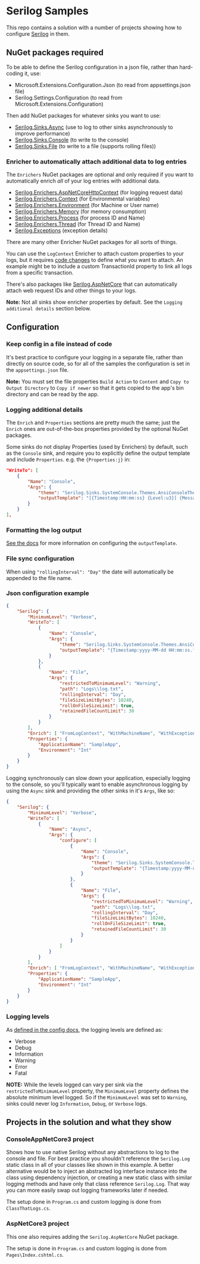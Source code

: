 # Serilog Samples

This repo contains a solution with a number of projects showing how to configure [Serilog](https://serilog.net) in them.

## NuGet packages required

To be able to define the Serilog configuration in a json file, rather than hard-coding it, use:

- Microsoft.Extensions.Configuration.Json (to read from appsettings.json file)
- Serilog.Settings.Configuration (to read from Microsoft.Extensions.Configuration)

Then add NuGet packages for whatever sinks you want to use:

- [Serilog.Sinks.Async](https://github.com/serilog/serilog-sinks-async) (use to log to other sinks asynchronously to improve performance)
- [Serilog.Sinks.Console](https://github.com/serilog/serilog-sinks-console) (to write to the console)
- [Serilog.Sinks.File](https://github.com/serilog/serilog-sinks-file) (to write to a file (supports rolling files))

### Enricher to automatically attach additional data to log entries

The `Enrichers` NuGet packages are optional and only required if you want to automatically enrich _all_ of your log entries with additional data.

- [Serilog.Enrichers.AspNetCoreHttpContext](https://github.com/trenoncourt/serilog-enrichers-aspnetcore-httpcontext) (for logging request data)
- [Serilog.Enrichers.Context](https://github.com/saleem-mirza/serilog-enrichers-context) (for Environmental variables)
- [Serilog.Enrichers.Environment](https://github.com/serilog/serilog-enrichers-environment) (for Machine or User name)
- [Serilog.Enrichers.Memory](https://github.com/JoshSchreuder/serilog-enrichers-memory) (for memory consumption)
- [Serilog.Enrichers.Process](https://github.com/serilog/serilog-enrichers-process) (for process ID and Name)
- [Serilog.Enrichers.Thread](https://github.com/serilog/serilog-enrichers-thread) (for Thread ID and Name)
- [Serilog.Exceptions](https://github.com/RehanSaeed/Serilog.Exceptions) (exception details)

There are many other Enricher NuGet packages for all sorts of things.

You can use the `LogContext` Enricher to attach custom properties to your logs, but it requires [code changes](https://github.com/serilog/serilog/wiki/Enrichment) to define what you want to attach.
An example might be to include a custom TransactionId property to link all logs from a specific transaction.

There's also packages like [Serilog.AspNetCore](https://github.com/serilog/serilog-aspnetcore) that can automatically attach web request IDs and other things to your logs.

__Note:__ Not all sinks show enricher properties by default. See the `Logging additional details` section below.

## Configuration

### Keep config in a file instead of code

It's best practice to configure your logging in a separate file, rather than directly on source code, so for all of the samples the configuration is set in the `appsettings.json` file.

__Note:__ You must set the file properties `Build Action` to `Content` and `Copy to Output Directory` to `Copy if newer` so that it gets copied to the app's bin directory and can be read by the app.

### Logging additional details

The `Enrich` and `Properties` sections are pretty much the same; just the `Enrich` ones are out-of-the-box properties provided by the optional NuGet packages.

Some sinks do not display Properties (used by Enrichers) by default, such as the `Console` sink, and require you to explicitly define the output template and include `Properties`.
e.g. the `{Properties:j}` in:

```json
"WriteTo": [
    {
        "Name": "Console",
        "Args": {
            "theme": "Serilog.Sinks.SystemConsole.Themes.AnsiConsoleTheme::Code, Serilog.Sinks.Console",
            "outputTemplate": "[{Timestamp:HH:mm:ss} {Level:u3}] {Message:lj} <s:{SourceContext}>{NewLine}{Exception} {Properties:j}{NewLine}"
        }
    }
],
```

### Formatting the log output

[See the docs](https://github.com/serilog/serilog/wiki/Formatting-Output#formatting-plain-text) for more information on configuring the `outputTemplate`.

### File sync configuration

When using `"rollingInterval": "Day"` the date will automatically be appended to the file name.

### Json configuration example

```json
{
    "Serilog": {
        "MinimumLevel": "Verbose",
        "WriteTo": [
            {
                "Name": "Console",
                "Args": {
                    "theme": "Serilog.Sinks.SystemConsole.Themes.AnsiConsoleTheme::Code, Serilog.Sinks.Console",
                    "outputTemplate": "{Timestamp:yyyy-MM-dd HH:mm:ss.fff zzz} [{Level:u3}] {Message:j}{NewLine}{Properties:j}{NewLine}{Exception}"
                }
            },
            {
                "Name": "File",
                "Args": {
                    "restrictedToMinimumLevel": "Warning",
                    "path": "Logs\\log.txt",
                    "rollingInterval": "Day",
                    "fileSizeLimitBytes": 10240,
                    "rollOnFileSizeLimit": true,
                    "retainedFileCountLimit": 30
                }
            }
        ],
        "Enrich": [ "FromLogContext", "WithMachineName", "WithExceptionDetails" ],
        "Properties": {
            "ApplicationName": "SampleApp",
            "Environment": "Int"
        }
    }
}
```

Logging synchronously can slow down your application, especially logging to the console, so you'll typically want to enable asynchronous logging by using the `Async` sink and providing the other sinks in it's `Args`, like so:

```json
{
    "Serilog": {
        "MinimumLevel": "Verbose",
        "WriteTo": [
            {
                "Name": "Async",
                "Args": {
                    "configure": [
                        {
                            "Name": "Console",
                            "Args": {
                                "theme": "Serilog.Sinks.SystemConsole.Themes.AnsiConsoleTheme::Code, Serilog.Sinks.Console",
                                "outputTemplate": "{Timestamp:yyyy-MM-dd HH:mm:ss.fff zzz} [{Level:u3}] {Message:j}{NewLine}{Properties:j}{NewLine}{Exception}"
                            }
                        },
                        {
                            "Name": "File",
                            "Args": {
                                "restrictedToMinimumLevel": "Warning",
                                "path": "Logs\\log.txt",
                                "rollingInterval": "Day",
                                "fileSizeLimitBytes": 10240,
                                "rollOnFileSizeLimit": true,
                                "retainedFileCountLimit": 30
                            }
                        }
                    ]
                }
            }
        ],
        "Enrich": [ "FromLogContext", "WithMachineName", "WithExceptionDetails" ],
        "Properties": {
            "ApplicationName": "SampleApp",
            "Environment": "Int"
        }
    }
}
```

### Logging levels

As [defined in the config docs](https://github.com/serilog/serilog/wiki/Configuration-Basics#minimum-level), the logging levels are defined as:

- Verbose
- Debug
- Information
- Warning
- Error
- Fatal

__NOTE:__ While the levels logged can vary per sink via the `restrictedToMinimumLevel` property, the `MinimumLevel` property defines the absolute minimum level logged. So if the `MinimumLevel` was set to `Warning`, sinks could never log `Information`, `Debug`, or `Verbose` logs.

## Projects in the solution and what they show

### ConsoleAppNetCore3 project

Shows how to use native Serilog without any abstractions to log to the console and file.
For best practice you shouldn't reference the `Serilog.Log` static class in all of your classes like shown in this example.
A better alternative would be to inject an abstracted log interface instance into the class using dependency injection, or creating a new static class with similar logging methods and have only that class reference `Serilog.Log`.
That way you can more easily swap out logging frameworks later if needed.

The setup done in `Program.cs` and custom logging is done from `ClassThatLogs.cs`.

### AspNetCore3 project

This one also requires adding the `Serilog.AspNetCore` NuGet package.

The setup is done in `Program.cs` and custom logging is done from `Pages\Index.cshtml.cs`.
